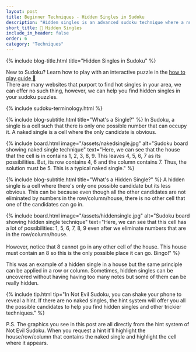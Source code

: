 ```yaml
---
layout: post
title: Beginner Techniques - Hidden Singles in Sudoku
description: "Hidden singles is an advanced sudoku technique where a number can only go in one cell within a row, column, or house, even though other numbers might also be possible in that cell."
short_title: 🙈 Hidden Singles
include_in_header: false
order: 6
category: "Techniques"
---
```


{% include blog-title.html title="Hidden Singles in Sudoku" %}
<div class="hint-box">
  New to Sudoku? Learn how to play with an interactive puzzle in the <a href="/posts/how-to-play">how to play guide 🔗</a>
</div>
There are many websites that purport to find hot singles in your area, we can offer no such thing, however, we can help you find hidden singles in your sudoku puzzles.

{% include sudoku-terminology.html %}

{% include blog-subtitle.html title="What's a Single?" %}
In Sudoku, a single is a cell such that there is only one possible number that can occupy it. A naked single is a cell where the only candidate is obvious. 

{% include board.html 
  image="/assets/nakedsingle.jpg"
  alt="Sudoku board showing naked single technique" 
  text="Here, we can see that the house that the cell is in contains 1, 2, 3, 8, 9. This leaves 4, 5, 6, 7 as its possibilities. But, its row contains 4, 6 and the column contains 7. Thus, the solution must be 5. This is a typical naked single."
%}

{% include blog-subtitle.html title="What's a Hidden Single?" %}
A hidden single is a cell where there's only one possible candidate but its less obvious. This can be because even though all the other candidates are not eliminated by numbers in the row/column/house, there is no other cell that one of the candidates can go in. 

{% include board.html 
  image="/assets/hiddensingle.jpg"
  alt="Sudoku board showing hidden single technique" 
  text="Here, we can see that this cell has a lot of possibilities: 1, 5, 6, 7, 8, 9 even after we eliminate numbers that are in the row/column/house.<br><br>However, notice that 8 cannot go in any other cell of the house. This house must contain an 8 so this is the only possible place it can go. Bingo!"
%}

This was an example of a hidden single in a house but the same principle can be applied in a row or column. Sometimes, hidden singles can be uncovered without having having too many notes but some of them can be really hidden.

{% include tip.html 
  tip="In Not Evil Sudoku, you can shake your phone to reveal a hint. If there are no naked singles, the hint system will offer you all the possible candidates to help you find hidden singles and other trickier techniques."
%}

P.S. The graphics you see in this post are all directly from the hint system of Not Evil Sudoku. When you request a hint it'll highlight the house/row/column that contains the naked single and highlight the cell where it appears.
